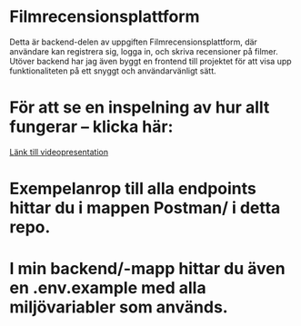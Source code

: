 # Filmrecensionsplattform

Detta är backend-delen av uppgiften Filmrecensionsplattform, där användare kan registrera sig, logga in, och skriva recensioner på filmer. Utöver backend har jag även byggt en frontend till projektet för att visa upp funktionaliteten på ett snyggt och användarvänligt sätt.

# För att se en inspelning av hur allt fungerar – klicka här:
[Länk till videopresentation](https://youtu.be/tNJbd6mm_K4)

# Exempelanrop till alla endpoints hittar du i mappen Postman/ i detta repo.

# I min backend/-mapp hittar du även en .env.example med alla miljövariabler som används.
